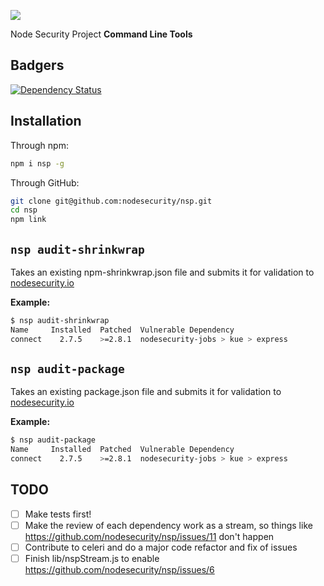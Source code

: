 ![](https://nodesecurity.io/img/nodesecurity.png)

Node Security Project **Command Line Tools**

## Badgers
[![Dependency Status](https://david-dm.org/nodesecurity/nsp.png)](https://david-dm.org/nodesecurity/nsp)

## Installation

Through npm:
```bash
npm i nsp -g
```

Through GitHub:
```bash
git clone git@github.com:nodesecurity/nsp.git
cd nsp
npm link
```


## `nsp audit-shrinkwrap`
Takes an existing npm-shrinkwrap.json file and submits it for validation to [nodesecurity.io](https://nodesecurity.io/)

**Example:**

```bash
$ nsp audit-shrinkwrap
Name     Installed  Patched  Vulnerable Dependency
connect    2.7.5    >=2.8.1  nodesecurity-jobs > kue > express
```

## `nsp audit-package`
Takes an existing package.json file and submits it for validation to [nodesecurity.io](https://nodesecurity.io/)

**Example:**

```bash
$ nsp audit-package
Name     Installed  Patched  Vulnerable Dependency
connect    2.7.5    >=2.8.1  nodesecurity-jobs > kue > express
```


## TODO

- [ ] Make tests first!
- [ ] Make the review of each dependency work as a stream, so things like https://github.com/nodesecurity/nsp/issues/11 don't happen
- [ ] Contribute to celeri and do a major code refactor and fix of issues
- [ ] Finish lib/nspStream.js to enable https://github.com/nodesecurity/nsp/issues/6